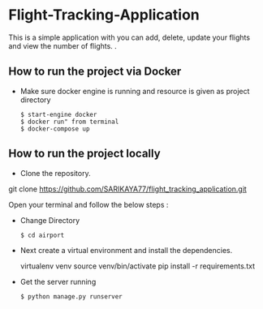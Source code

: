 # Flight-Tracking-Application

This is a simple application with you can add, delete, update your flights and view the number of flights. .

## How to run the project via Docker

- Make sure docker engine is running and resource is given as project directory

    ```
    $ start-engine docker
    $ docker run" from terminal
    $ docker-compose up

    ```

## How to run the project locally

- Clone the repository.

git clone https://github.com/SARIKAYA77/flight_tracking_application.git

Open your terminal and follow the below steps :

- Change Directory 

  ```change directory
  $ cd airport
  ```
- Next create a virtual environment and install the dependencies.

    virtualenv venv
    source venv/bin/activate
    pip install -r requirements.txt 


- Get the server running

  ```runserver
  $ python manage.py runserver
  ```